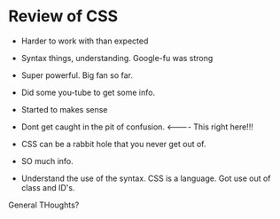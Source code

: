 # Review of CSS

- Harder to work with than expected
- Syntax things, understanding. Google-fu was strong
- Super powerful.  Big fan so far.

- Did some you-tube to get some info.
- Started to makes sense

- Dont get caught in the pit of confusion. <----  This right here!!!
- CSS can be a rabbit hole that you never get out of.
- SO much info.

- Understand the use of the syntax.  CSS is a language.  Got use out of class and ID's.  

General THoughts?
